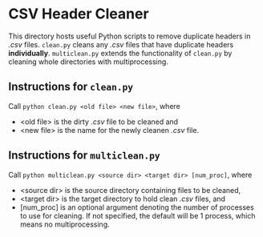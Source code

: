 # CSV Header Cleaner

This directory hosts useful Python scripts to remove duplicate headers in *.csv* files.  `clean.py` cleans any *.csv* files that have duplicate headers **individually**.  `multiclean.py` extends the functionality of `clean.py` by cleaning whole directories with multiprocessing.

## Instructions for `clean.py`

Call `python clean.py <old file> <new file>`, where 
- \<old file\> is the dirty *.csv* file to be cleaned and
- \<new file\> is the name for the newly cleanen *.csv* file.

## Instructions for `multiclean.py`

Call `python multiclean.py <source dir> <target dir> [num_proc]`, where
- \<source dir\> is the source directory containing files to be cleaned,
- \<target dir\> is the target directory to hold clean *.csv* files, and
- \[num\_proc\] is an optional argument denoting the number of processes to use for cleaning.  If not specified, the default will be 1 process, which means no multiprocessing.

